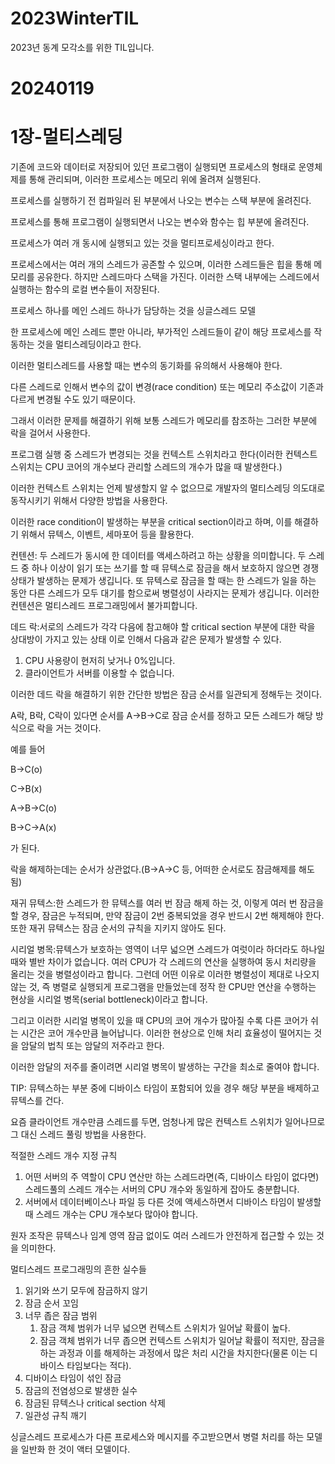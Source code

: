 # 2023WinterTIL
2023년 동계 모각소를 위한 TIL입니다.
# 20240119
# 1장-멀티스레딩

기존에 코드와 데이터로 저장되어 있던 프로그램이 실행되면 프로세스의 형태로 운영체제를 통해 관리되며, 이러한 프로세스는 메모리 위에 올려져 실행된다.

프로세스를 실행하기 전 컴파일러 된 부분에서 나오는 변수는 스택 부분에 올려진다.

프로세스를 통해 프로그램이 실행되면서 나오는 변수와 함수는 힙 부분에 올려진다.

프로세스가 여러 개 동시에 실행되고 있는 것을 멀티프로세싱이라고 한다.

프로세스에서는 여러 개의 스레드가 공존할 수 있으며, 이러한 스레드들은 힙을 통해 메모리를 공유한다. 하지만 스레드마다 스택을 가진다. 이러한 스택 내부에는 스레드에서 실행하는 함수의 로컬 변수들이 저장된다.

프로세스 하나를 메인 스레드 하나가 담당하는 것을 싱글스레드 모델

한 프로세스에 메인 스레드 뿐만 아니라, 부가적인 스레드들이 같이 해당 프로세스를 작동하는 것을 멀티스레딩이라고 한다.

이러한 멀티스레드를 사용할 때는 변수의 동기화를 유의해서 사용해야 한다.

다른 스레드로 인해서 변수의 값이 변경(race condition) 또는 메모리 주소값이 기존과 다르게 변경될 수도 있기 때문이다.

그래서 이러한 문제를 해결하기 위해 보통 스레드가 메모리를 참조하는 그러한 부분에 락을 걸어서 사용한다.

프로그램 실행 중 스레드가 변경되는 것을 컨텍스트 스위치라고 한다(이러한 컨텍스트 스위치는 CPU 코어의 개수보다 관리할 스레드의 개수가 많을 때 발생한다.)

이러한 컨텍스트 스위치는 언제 발생할지 알 수 없으므로 개발자의 멀티스레딩 의도대로 동작시키기 위해서 다양한 방법을 사용한다.

이러한 race condition이 발생하는 부분을 critical section이라고 하며, 이를 해결하기 위해서 뮤텍스, 이벤트, 세마포어 등을 활용한다.

컨텐션: 두 스레드가 동시에 한 데이터를 액세스하려고 하는 상황을 의미합니다. 두 스레드 중 하나 이상이 읽기 또는 쓰기를 할 때 뮤텍스로 잠금을 해서 보호하지 않으면 경쟁 상태가 발생하는 문제가 생깁니다. 또 뮤텍스로 잠금을 할 때는 한 스레드가 일을 하는 동안 다른 스레드가 모두 대기를 함으로써 병렬성이 사라지는 문제가 생깁니다. 이러한 컨텐션은 멀티스레드 프로그래밍에서 불가피합니다.

데드 락:서로의 스레드가 각각 다음에 참고해야 할 critical section 부분에 대한 락을 상대방이 가지고 있는 상태 이로 인해서 다음과 같은 문제가 발생할 수 있다.

1. CPU 사용량이 현저히 낮거나 0%입니다.
2. 클라이언트가 서버를 이용할 수 없습니다.

이러한 데드 락을 해결하기 위한 간단한 방법은 잠금 순서를 일관되게 정해두는 것이다.

A락, B락, C락이 있다면 순서를 A→B→C로 잠금 순서를 정하고 모든 스레드가 해당 방식으로 락을 거는 것이다.

예를 들어

B→C(o)

C→B(x)

A→B→C(o)

B→C→A(x)

가 된다.

락을 해제하는데는 순서가 상관없다.(B→A→C 등, 어떠한 순서로도 잠금해제를 해도 됨)

재귀 뮤텍스:한 스레드가 한 뮤텍스를 여러 번 잠금 해제 하는 것, 이렇게 여러 번 잠금을 할 경우, 잠금은 누적되며, 만약 잠금이 2번 중복되었을 경우 반드시 2번 해제해야 한다. 또한 재귀 뮤텍스는 잠금 순서의 규칙을 지키지 않아도 된다.

시리얼 병목:뮤텍스가 보호하는 영역이 너무 넓으면 스레드가 여럿이라 하더라도 하나일 때와 별반 차이가 없습니다. 여러 CPU가 각 스레드의 연산을 실행하여 동시 처리량을 올리는 것을 병렬성이라고 합니다. 그런데 어떤 이유로 이러한 병렬성이 제대로 나오지 않는 것, 즉 병렬로 실행되게 프로그램을 만들었는데 정작 한 CPU만 연산을 수행하는 현상을 시리얼 병목(serial bottleneck)이라고 합니다.

그리고 이러한 시리얼 병목이 있을 때 CPU의 코어 개수가 많아질 수록 다른 코어가 쉬는 시간은 코어 개수만큼 늘어납니다. 이러한 현상으로 인해 처리 효율성이 떨어지는 것을 암달의 법칙 또는 암달의 저주라고 한다.

이러한 암달의 저주를 줄이려면 시리얼 병목이 발생하는 구간을 최소로 줄여야 합니다.

TIP: 뮤텍스하는 부분 중에 디바이스 타임이 포함되어 있을 경우 해당 부분을 배제하고 뮤텍스를 건다.

요즘 클라이언트 개수만큼 스레드를 두면, 엄청나게 많은 컨텍스트 스위치가 일어나므로 그 대신 스레드 풀링 방법을 사용한다.

적절한 스레드 개수 지정 규칙

1. 어떤 서버의 주 역할이 CPU 연산만 하는 스레드라면(즉, 디바이스 타임이 없다면) 스레드풀의 스레드 개수는 서버의 CPU 개수와 동일하게 잡아도 충분합니다.
2. 서버에서 데이터베이스나 파일 등 다른 것에 액세스하면서 디바이스 타임이 발생할 때 스레드 개수는 CPU 개수보다 많아야 합니다.

원자 조작은 뮤텍스나 임계 영역 잠금 없이도 여러 스레드가 안전하게 접근할 수 있는 것을 의미한다.

멀티스레드 프로그래밍의 흔한 실수들

1. 읽기와 쓰기 모두에 잠금하지 않기
2. 잠금 순서 꼬임
3. 너무 좁은 잠금 범위
    1. 잠금 객체 범위가 너무 넓으면 컨텍스트 스위치가 일어날 확률이 높다.
    2. 잠금 객체 범위가 너무 좁으면 컨텍스트 스위치가 일어날 확률이 적지만, 잠금을 하는 과정과 이를 해제하는 과정에서 많은 처리 시간을 차지한다(물론 이는 디바이스 타임보다는 적다).
4. 디바이스 타임이 섞인 잠금
5. 잠금의 전염성으로 발생한 실수
6. 잠금된 뮤텍스나 critical section 삭제
7. 일관성 규칙 깨기

싱글스레드 프로세스가 다른 프로세스와 메시지를 주고받으면서 병렬 처리를 하는 모델을 일반화 한 것이 액터 모델이다.

